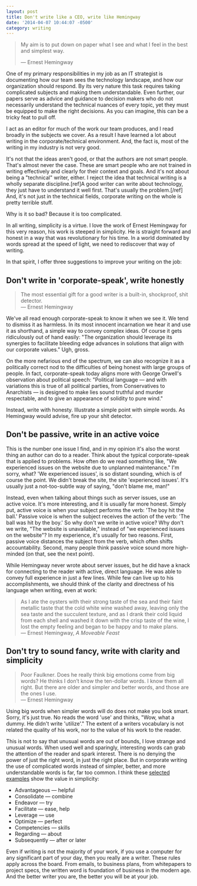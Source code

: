 ```yaml
---
layout: post
title: Don't write like a CEO, write like Hemingway
date: '2014-04-07 10:44:07 -0500'
category: writing
---
```

<blockquote>My aim is to put down on paper what I see and what I feel in the best and simplest way.</p>
<p>― Ernest Hemingway</p></blockquote>
<p>One of my primary responsibilities in my job as an IT strategist is documenting how our team sees the technology landscape, and how our organization should respond. By its very nature this task requires taking complicated subjects and making them understandable. Even further, our papers serve as advice and guidance to decision makers who do not necessarily understand the technical nuances of every topic, yet they must be equipped to make the right decisions. As you can imagine, this can be a tricky feat to pull off.</p>
<p>I act as an editor for much of the work our team produces, and I read broadly in the subjects we cover. As a result I have learned a lot about writing in the corporate/technical environment. And, the fact is, most of the writing in my industry is not very good.</p>
<p>It's not that the ideas aren't good, or that the authors are not smart people. That's almost never the case. These are smart people who are not trained in writing effectively and clearly for their context and goals. And it's not about being a "technical" writer, either. I reject the idea that technical writing is a wholly separate discipline.[ref]A good writer can write about technology, they just have to understand it well first. That's usually the problem.[/ref] And, it's not just in the technical fields, corporate writing on the whole is pretty terrible stuff.</p>
<p>Why is it so bad? Because it is too complicated.</p>
<p>In all writing, simplicity is a virtue. I love the work of Ernest Hemingway for this very reason, his work is steeped in simplicity. He is straight forward and honest in a way that was revolutionary for his time. In a world dominated by words spread at the speed of light, we need to rediscover that way of writing.</p>
<p>In that spirit, I offer three suggestions to improve your writing on the job:</p>
<h2>Don't write in 'corporate-speak', write honestly</h2>
<blockquote><p>The most essential gift for a good writer is a built-in, shockproof, shit detector.<br />
― Ernest Hemingway</p></blockquote>
<p>We've all read enough corporate-speak to know it when we see it. We tend to dismiss it as harmless. In its most innocent incarnation we hear it and use it as shorthand, a simple way to convey complex ideas. Of course it gets ridiculously out of hand easily: "The organization should leverage its synergies to facilitate bleeding edge advances in solutions that align with our corporate values." Ugh, gross.</p>
<p>On the more nefarious end of the spectrum, we can also recognize it as a politically correct nod to the difficulties of being honest with large groups of people. In fact, corporate-speak today aligns more with George Orwell's observation about political speech: "Political language — and with variations this is true of all political parties, from Conservatives to Anarchists — is designed to make lies sound truthful and murder respectable, and to give an appearance of solidity to pure wind."</p>
<p>Instead, write with honesty. Illustrate a simple point with simple words. As Hemingway would advise, fire up your shit detector.</p>
<h2>Don't be passive, write in an active voice</h2>
<p>This is the number one issue I find, and in my opinion it's also the worst thing an author can do to a reader. Think about the typical corporate-speak that is applied to problems. How often do we read something like, "We experienced issues on the website due to unplanned maintenance." I'm sorry, what? 'We experienced issues', is so distant sounding, which is of course the point. We didn't break the site, the site 'experienced issues'. It's usually just a not-too-subtle way of saying, "don't blame me, man!"</p>
<p>Instead, even when talking about things such as server issues, use an active voice. It's more interesting, and it is usually far more honest. Simply put, active voice is when your subject performs the verb: 'The boy hit the ball.' Passive voice is when the subject receives the action of the verb: 'The ball was hit by the boy.' So why don't we write in active voice? Why don't we write, "The website is unavailable," instead of "we experienced issues on the website"? In my experience, it's usually for two reasons. First, passive voice distances the subject from the verb, which often shifts accountability. Second, many people think passive voice sound more high-minded (on that, see the next point).</p>
<p>While Hemingway never wrote about server issues, but he did have a knack for connecting to the reader with active, direct language. He was able to convey full experience in just a few lines. While few can live up to his accomplishments, we should think of the clarity and directness of his language when writing, even at work:</p>
<blockquote><p>As I ate the oysters with their strong taste of the sea and their faint metallic taste that the cold white wine washed away, leaving only the sea taste and the succulent texture, and as I drank their cold liquid from each shell and washed it down with the crisp taste of the wine, I lost the empty feeling and began to be happy and to make plans.<br />
― Ernest Hemingway, <i>A Moveable Feast</i></p></blockquote>
<h2>Don't try to sound fancy, write with clarity and simplicity</h2>
<blockquote><p>Poor Faulkner. Does he really think big emotions come from big words? He thinks I don’t know the ten-dollar words. I know them all right. But there are older and simpler and better words, and those are the ones I use.<br />
― Ernest Hemingway</p></blockquote>
<p>Using big words when simpler words will do does not make you look smart. Sorry, it's just true. No reads the word 'use' and thinks, "Wow, what a dummy. He didn't write 'utilize'." The extent of a writers vocabulary is not related the quality of his work, nor to the value of his work to the reader.</p>
<p>This is not to say that unusual words are out of bounds, I love strange and unusual words. When used well and sparingly, interesting words can grab the attention of the reader and spark interest. There is no denying the power of just the right word, in just the right place. But in corporate writing the use of complicated words instead of simpler, better, and more understandable words is far, far too common. I think these <a href="http://www.prdaily.com/Main/Articles/24_complex_wordsand_their_simpler_alternatives_8750.aspx">selected examples</a> show the value in simplicity:</p>
<ul>
<li>Advantageous — helpful</li>
<li>Consolidate — combine</li>
<li>Endeavor — try</li>
<li>Facilitate — ease, help</li>
<li>Leverage — use</li>
<li>Optimize — perfect</li>
<li>Competencies — skills</li>
<li>Regarding — about</li>
<li>Subsequently — after or later</li>
</ul>
<p>Even if writing is not the majority of your work, if you use a computer for any significant part of your day, then you really are a writer. These rules apply across the board. From emails, to business plans, from whitepapers to project specs, the written word is foundation of business in the modern age. And the better writer you are, the better you will be at your job.</p>
